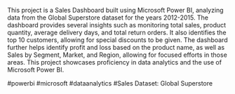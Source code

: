 This project is a Sales Dashboard built using Microsoft Power BI, analyzing data from the Global Superstore dataset for the years 2012-2015. The dashboard provides several insights such as monitoring total sales, product quantity, average delivery days, and total return orders. It also identifies the top 10 customers, allowing for special discounts to be given. The dashboard further helps identify profit and loss based on the product name, as well as Sales by Segment, Market, and Region, allowing for focused efforts in those areas. This project showcases proficiency in data analytics and the use of Microsoft Power BI.

#powerbi #microsoft #dataanalytics #Sales Dataset: Global Superstore

